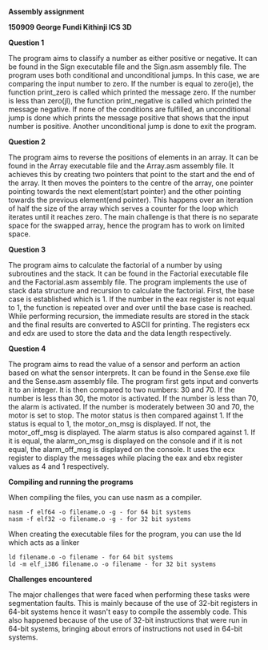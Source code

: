 **Assembly assignment**

**150909 George Fundi Kithinji ICS 3D**


****Question 1****

The program aims to classify a number as either positive or negative. It can be found in the Sign executable file and the Sign.asm assembly file.
The program uses both conditional and unconditional jumps. In this case, we are comparing the input number to zero. If the number is equal to zero(je), the function print_zero is called which printed the message zero. If the number is less than zero(jl), the function print_negative is called which printed the message negative. If none of the conditions are fulfilled, an unconditional jump is done which prints the message positive that shows that the input number is positive. Another unconditional jump is done to exit the program. 

****Question 2****

The program aims to reverse the positions of elements in an array. It can be found in the Array executable file and the Array.asm assembly file. 
It achieves this by creating two pointers that point to the start and the end of the array. It then moves the pointers to the centre of the array, one pointer pointing towards the next element(start pointer) and the other pointing towards the previous element(end pointer). This happens over an iteration of half the size of the array which serves a counter for the loop which iterates until it reaches zero. The main challenge is that there is no separate space for the swapped array, hence the program has to work on limited space.

****Question 3****

The program aims to calculate the factorial of a number by using subroutines and the stack. It can be found in the Factorial executable file and the Factorial.asm assembly file.
The program implements the use of stack data structure and recursion to calculate the factorial. First, the base case is established which is 1. If the number in the eax register is not equal to 1, the function is repeated over and over until the base case is reached. While performing recursion, the immediate results are stored in the stack and the final results are converted to ASCII for printing. 
The registers ecx and edx are used to store the data and the data length respectively. 

****Question 4****

The program aims to read the value of a sensor and perform an action based on what the sensor interprets. It can be found in the Sense.exe file and the Sense.asm assembly file.
The program first gets input and converts it to an integer. It is then compared to two numbers: 30 and 70. If the number is less than 30, the motor is activated. If the number is less than 70, the alarm is activated. If the number is moderately between 30 and 70, the motor is set to stop. The motor status is then compared against 1. If the status is equal to 1, the motor_on_msg is displayed. If not, the motor_off_msg is displayed. 
The alarm status is also compared against 1. If it is equal, the alarm_on_msg is displayed on the console and if it is not equal, the alarm_off_msg is displayed on the console. It uses the ecx register to display the messages while placing the eax and ebx register values as 4 and 1 respectively.

****Compiling and running the programs****

When compiling the files, you can use nasm as a compiler.
```
nasm -f elf64 -o filename.o -g - for 64 bit systems
nasm -f elf32 -o filename.o -g - for 32 bit systems
```
When creating the executable files for the program, you can use the ld which acts as a linker
```
ld filename.o -o filename - for 64 bit systems
ld -m elf_i386 filename.o -o filename - for 32 bit systems
```
****Challenges encountered****

The major challenges that were faced when performing these tasks were segmentation faults. This is mainly because of the use of 32-bit registers in 64-bit systems hence it wasn't easy to compile the assembly code. This also happened because of the use of 32-bit instructions that were run in 64-bit systems, bringing about errors of instructions not used in 64-bit systems.


